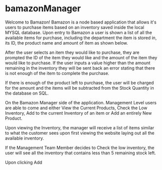 # bamazonManager
Welcome to Bamazon!
Bamazon is a node based application that allows it's users to purchase items based on an inventory saved inside
the local MYSQL database.
Upon entry to Bamazon a user is shown a list of all the available items for purchase, including the department the item is stored in, its ID, the product name and amount of item as shown below.

After the user selects an item they would like to purchase, they are prompted the ID of the item they would like and the amount of the item they would like to purchase. If the user inputs a value higher than the amount remaining in the inventory they will be sent back an error stating that there is not enough of the item to complete the purchase.

If there is enough of the product left to purchase, the user will be charged for the amount and the items will be subtracted from the Stock Quantity in the database on SQL.

On the Bamazon Manager side of the application. Management Level users are able to come and either View the Current Products, Check the Low Inventory, Add to the current Inventory of an item or Add an entirely New Product.

Upon viewing the Inventory, the manager will receive a list of items similar to what the customer sees upon first viewing the website laying out all the available inventory.

If the Management Team Member decides to Check the low inventory, the user will see all the inventory that contains less than 5 remaining stock left.

Upon clicking Add

